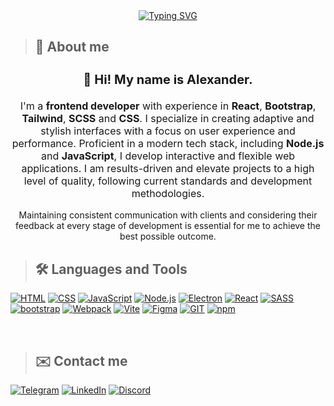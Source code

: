  <div align="center"><a href="https://git.io/typing-svg"><img src="https://readme-typing-svg.demolab.com?font=Roboto+Mono&weight=600&size=32&pause=1000&color=F7F7F7&center=true&vCenter=true&width=500&lines=Hello+world!;Welcome+to+my+profile+%E2%9C%A8" alt="Typing SVG" /></a></div>

>## 🚀 About me

<div align="center">
  <h3 style="font-size: 20px;">👋 <b>Hi! My name is Alexander.</b></h3>
  <p style="font-size: 16px;">
    I'm a <b>frontend developer</b> with experience in <b>React</b>, <b>Bootstrap</b>, <b>Tailwind</b>, <b>SCSS</b> and <b>CSS</b>.
    I specialize in creating adaptive and stylish interfaces with a focus on user experience and performance. Proficient in a modern tech stack, including <b>Node.js</b> and <b>JavaScript</b>, I develop interactive and flexible web applications. I am results-driven and elevate projects to a high level of quality, following current standards and development methodologies. 
    
   Maintaining consistent communication with clients and considering their feedback at every stage of development is essential for me to achieve the best possible outcome.
  </p>
</div>




>## 🛠️ Languages and Tools

[![HTML](https://img.shields.io/badge/HTML-000000?style=for-the-badge&logo=html5&logocolor=000000)](https://developer.mozilla.org/ru/docs/Web/HTML)
[![CSS](https://img.shields.io/badge/CSS3-000000?style=for-the-badge&logo=CSS3&logocolor=000000)](https://developer.mozilla.org/ru/docs/Web/CSS/Reference)
[![JavaScript](https://img.shields.io/badge/JavaScript-000000?style=for-the-badge&logo=JavaScript&logocolor=000000)](https://developer.mozilla.org/ru/docs/Web/JavaScript)
[![Node.js](https://img.shields.io/badge/Node.js-000000?style=for-the-badge&logo=Node.js&logocolor=000000)](https://nodejs.org)
[![Electron](https://img.shields.io/badge/Electron-000000?style=for-the-badge&logo=Electron&logocolor=000000)](https://www.electronjs.org)
[![React](https://img.shields.io/badge/React-000000?style=for-the-badge&logo=React&logocolor=000000)](https://react.dev/)
[![SASS](https://img.shields.io/badge/sass-000000?style=for-the-badge&logo=sass&logocolor=000000)](https://sass-lang.com/)
[![bootstrap](https://img.shields.io/badge/bootstrap-000000?style=for-the-badge&logo=bootstrap&logocolor=000000)](https://getbootstrap.com/)
[![Webpack](https://img.shields.io/badge/Webpack-000000?style=for-the-badge&logo=Webpack&logocolor=000000)](https://webpack.js.org/)
[![Vite](https://img.shields.io/badge/Vite-000000?style=for-the-badge&logo=Vite&logocolor=000000)](https://vite.dev/) 
[![Figma](https://img.shields.io/badge/Figma-000000?style=for-the-badge&logo=Figma&logocolor=000000)](https://www.figma.com/)
[![GIT](https://img.shields.io/badge/GIT-000000?style=for-the-badge&logo=git&logocolor=000000)](https://git-scm.com/)
[![npm](https://img.shields.io/badge/npm-000000?style=for-the-badge&logo=npm&logocolor=000000)](https://www.npmjs.com/)

<br/>

>## ✉️ Contact me
[![Telegram](https://img.shields.io/badge/Telegram-000000?style=for-the-badge&logo=telegram&logocolor=000000)](https://t.me/AlexTrish)
[![LinkedIn](https://img.shields.io/badge/linkedin-000000?style=for-the-badge&logo=linkedin&logocolor=000000)](https://www.linkedin.com/in/alextrish/)
[![Discord](https://img.shields.io/badge/Discord-000000?style=for-the-badge&logo=Discord&logocolor=000000)](https://discord.com/users/315381368031019018)
